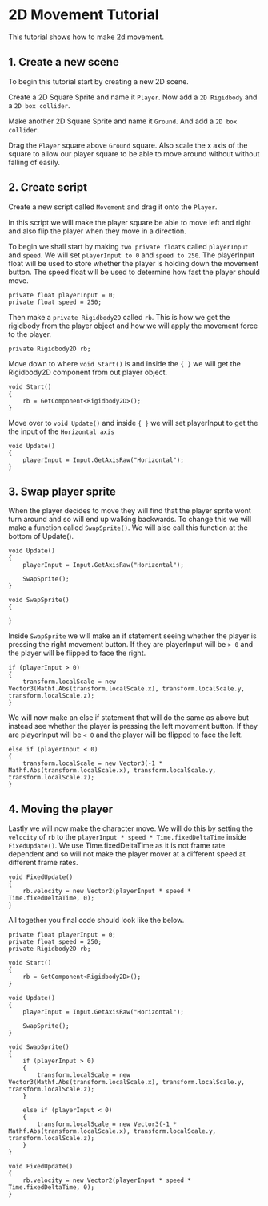 # 2D Movement Tutorial

This tutorial shows how to make 2d movement.

## 1. Create a new scene

To begin this tutorial start by creating a new 2D scene.

Create a 2D Square Sprite and name it `Player`. Now add a `2D Rigidbody` and a `2D box collider`.

Make another 2D Square Sprite and name it `Ground`. And add a `2D box collider`.

Drag the `Player` square above `Ground` square. Also scale the x axis of the square to allow our player square to be able to move around without without falling of easily.

## 2. Create script

Create a new script called `Movement` and drag it onto the `Player`.

In this script we will make the player square be able to move left and right and also flip the player when they move in a direction.

To begin we shall start by making `two private floats` called `playerInput` and `speed`. We will set `playerInput to 0` and `speed to 250`. The playerInput float will be used to store whether the player is holding down the movement button. The speed float will be used to determine how fast the player should move.

    private float playerInput = 0;
    private float speed = 250;

Then make a `private Rigidbody2D` called `rb`. This is how we get the rigidbody from the player object and how we will apply the movement force to the player.

    private Rigidbody2D rb;

Move down to where `void Start()` is and inside the `{ }` we will get the Rigidbody2D component from out player object.

    void Start()
    {
        rb = GetComponent<Rigidbody2D>();
    }

Move over to `void Update()` and inside `{ }` we will set playerInput to get the the input of the `Horizontal axis`

    void Update()
    {
        playerInput = Input.GetAxisRaw("Horizontal");
    }

## 3. Swap player sprite

When the player decides to move they will find that the player sprite wont turn around and so will end up walking backwards. To change this we will make a function called `SwapSprite()`. We will also call this function at the bottom of Update().

    void Update()
    {
        playerInput = Input.GetAxisRaw("Horizontal");

        SwapSprite();
    }

    void SwapSprite()
    {

    }

Inside `SwapSprite` we will make an if statement seeing whether the player is pressing the right movement button. If they are playerInput will be `> 0` and the player will be flipped to face the right.

    if (playerInput > 0)
    {
        transform.localScale = new Vector3(Mathf.Abs(transform.localScale.x), transform.localScale.y, transform.localScale.z);
    }

We will now make an else if statement that will do the same as above but instead see whether the player is pressing the left movement button. If they are playerInput will be `< 0` and the player will be flipped to face the left.

    else if (playerInput < 0)
    {
        transform.localScale = new Vector3(-1 * Mathf.Abs(transform.localScale.x), transform.localScale.y, transform.localScale.z);
    }

## 4. Moving the player

Lastly we will now make the character move. We will do this by setting the `velocity` of `rb` to the `playerInput * speed * Time.fixedDeltaTime` inside `FixedUpdate()`. We use Time.fixedDeltaTime as it is not frame rate dependent and so will not make the player mover at a different speed at different frame rates.

    void FixedUpdate()
    {
        rb.velocity = new Vector2(playerInput * speed * Time.fixedDeltaTime, 0);
    }

All together you final code should look like the below.

    private float playerInput = 0;
    private float speed = 250;
    private Rigidbody2D rb;

    void Start()
    {
        rb = GetComponent<Rigidbody2D>();
    }

    void Update()
    {
        playerInput = Input.GetAxisRaw("Horizontal");

        SwapSprite();
    }

    void SwapSprite()
    {
        if (playerInput > 0)
        {
            transform.localScale = new Vector3(Mathf.Abs(transform.localScale.x), transform.localScale.y, transform.localScale.z);
        }

        else if (playerInput < 0)
        {
            transform.localScale = new Vector3(-1 * Mathf.Abs(transform.localScale.x), transform.localScale.y, transform.localScale.z);
        }
    }

    void FixedUpdate()
    {
        rb.velocity = new Vector2(playerInput * speed * Time.fixedDeltaTime, 0);
    }

